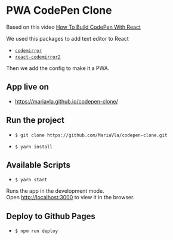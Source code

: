 # PWA CodePen Clone

Based on this video [How To Build CodePen With React](https://www.youtube.com/watch?v=wcVxX7lu2d4)

We used this packages to add text editor to React

* [`codemirror`](https://github.com/codemirror/CodeMirror)
* [`react-codemirror2`](https://www.npmjs.com/package/react-codemirror2)

Then we add the config to make it a PWA.

## App live on

* https://mariavla.github.io/codepen-clone/

## Run the project

* `$ git clone https://github.com/MariaVla/codepen-clone.git`

* `$ yarn install`


## Available Scripts

* `$ yarn start`

Runs the app in the development mode.<br />
Open [http://localhost:3000](http://localhost:3000) to view it in the browser.

## Deploy to Github Pages

* `$ npm run deploy`
